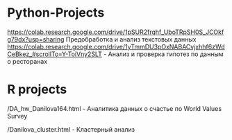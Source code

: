 # Python-Projects

https://colab.research.google.com/drive/1pSUR2frqhf_UboTRpSH0S_JCOkfg79dx?usp=sharing Предобработка и анализ текстовых данных
https://colab.research.google.com/drive/1yTmmDU3pOxNABACvjxhhf6zWdCeBkez_#scrollTo=Y-ToiVny2SLT - Анализ и проверка гипотез по данным о ресторанах 

# R projects
/DA_hw_Danilova164.html - Аналитика данных о счастье по World Values Survey

/Danilova_cluster.html - Кластерный анализ


